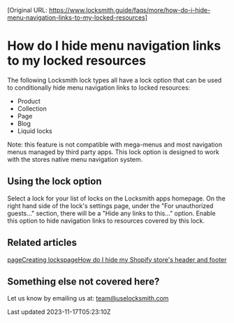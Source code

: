 [Original URL: https://www.locksmith.guide/faqs/more/how-do-i-hide-menu-navigation-links-to-my-locked-resources]

# How do I hide menu navigation links to my locked resources

The following Locksmith lock types all have a lock option that can be used to conditionally hide menu navigation links to locked resources:

- Product
- Collection
- Page
- Blog
- Liquid locks

Note: this feature is not compatible with mega-menus and most navigation menus managed by third party apps. This lock option is designed to work with the stores native menu navigation system.

## Using the lock option

Select a lock for your list of locks on the Locksmith apps homepage. On the right hand side of the lock's settings page, under the "For unauthorized guests…" section, there will be a "Hide any links to this..." option. Enable this option to hide navigation links to resources covered by this lock.

## Related articles
[pageCreating locks](/basics/creating-locks)[pageHow do I hide my Shopify store's header and footer](/tutorials/more/how-do-i-hide-my-shopify-stores-header-and-footer)
## Something else not covered here?

Let us know by emailing us at: team@uselocksmith.com

Last updated 2023-11-17T05:23:10Z